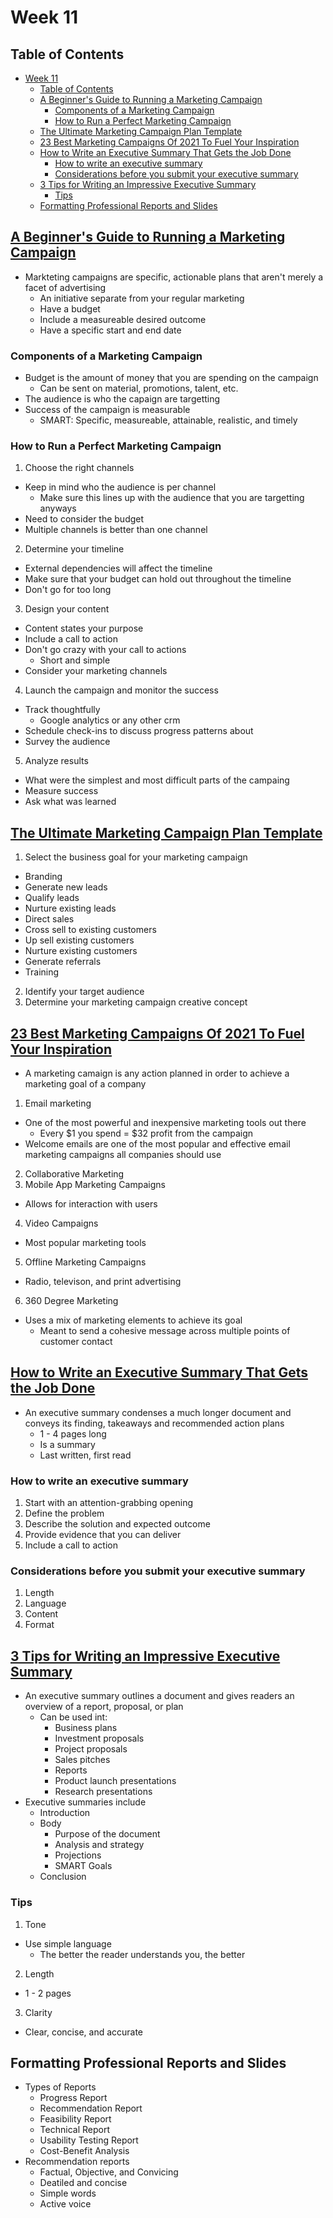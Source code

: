 # Week 11

## Table of Contents

- [Week 11](#week-11)
  - [Table of Contents](#table-of-contents)
  - [A Beginner's Guide to Running a Marketing Campaign](#a-beginners-guide-to-running-a-marketing-campaign)
    - [Components of a Marketing Campaign](#components-of-a-marketing-campaign)
    - [How to Run a Perfect Marketing Campaign](#how-to-run-a-perfect-marketing-campaign)
  - [The Ultimate Marketing Campaign Plan Template](#the-ultimate-marketing-campaign-plan-template)
  - [23 Best Marketing Campaigns Of 2021 To Fuel Your Inspiration](#23-best-marketing-campaigns-of-2021-to-fuel-your-inspiration)
  - [How to Write an Executive Summary That Gets the Job Done](#how-to-write-an-executive-summary-that-gets-the-job-done)
    - [How to write an executive summary](#how-to-write-an-executive-summary)
    - [Considerations before you submit your executive summary](#considerations-before-you-submit-your-executive-summary)
  - [3 Tips for Writing an Impressive Executive Summary](#3-tips-for-writing-an-impressive-executive-summary)
    - [Tips](#tips)
  - [Formatting Professional Reports and Slides](#formatting-professional-reports-and-slides)

## [A Beginner's Guide to Running a Marketing Campaign](https://www.fool.com/the-blueprint/marketing-campaign/)

- Markteting campaigns are specific, actionable plans that aren't merely a facet of advertising
  - An initiative separate from your regular marketing
  - Have a budget
  - Include a measureable desired outcome
  - Have a specific start and end date

### Components of a Marketing Campaign

- Budget is the amount of money that you are spending on the campaign
  - Can be sent on material, promotions, talent, etc.
- The audience is who the capaign are targetting
- Success of the campaign is measurable
  - SMART: Specific, measureable, attainable, realistic, and timely

### How to Run a Perfect Marketing Campaign

1. Choose the right channels

- Keep in mind who the audience is per channel
  - Make sure this lines up with the audience that you are targetting anyways
- Need to consider the budget
- Multiple channels is better than one channel

2. Determine your timeline

- External dependencies will affect the timeline
- Make sure that your budget can hold out throughout the timeline
- Don't go for too long

3. Design your content

- Content states your purpose
- Include a call to action
- Don't go crazy with your call to actions
  - Short and simple
- Consider your marketing channels

4. Launch the campaign and monitor the success

- Track thoughtfully
  - Google analytics or any other crm
- Schedule check-ins to discuss progress patterns about
- Survey the audience

5. Analyze results

- What were the simplest and most difficult parts of the campaing
- Measure success
- Ask what was learned

## [The Ultimate Marketing Campaign Plan Template](https://qlutch.com/resources/marketing-campaign-plan-template/)

1. Select the business goal for your marketing campaign

- Branding
- Generate new leads
- Qualify leads
- Nurture existing leads
- Direct sales
- Cross sell to existing customers
- Up sell existing customers
- Nurture existing customers
- Generate referrals
- Training

2. Identify your target audience
3. Determine your marketing campaign creative concept

## [23 Best Marketing Campaigns Of 2021 To Fuel Your Inspiration](https://moosend.com/blog/best-marketing-campaigns/)

- A marketing camaign is any action planned in order to achieve a marketing goal of a company

1. Email marketing

- One of the most powerful and inexpensive marketing tools out there
  - Every $1 you spend = $32 profit from the campaign
- Welcome emails are one of the most popular and effective email marketing campaigns all companies should use

2. Collaborative Marketing
3. Mobile App Marketing Campaigns

- Allows for interaction with users

4. Video Campaigns

- Most popular marketing tools

5. Offline Marketing Campaigns

- Radio, televison, and print advertising

6. 360 Degree Marketing

- Uses a mix of marketing elements to achieve its goal
  - Meant to send a cohesive message across multiple points of customer contact

## [How to Write an Executive Summary That Gets the Job Done](https://www.fool.com/the-blueprint/executive-summary/)

- An executive summary condenses a much longer document and conveys its finding, takeaways and recommended action plans
  - 1 - 4 pages long
  - Is a summary
  - Last written, first read

### How to write an executive summary

1. Start with an attention-grabbing opening
2. Define the problem
3. Describe the solution and expected outcome
4. Provide evidence that you can deliver
5. Include a call to action

### Considerations before you submit your executive summary

1. Length
2. Language
3. Content
4. Format

## [3 Tips for Writing an Impressive Executive Summary](https://www.indeed.com/career-advice/career-development/executive-summary)

- An executive summary outlines a document and gives readers an overview of a report, proposal, or plan
  - Can be used int:
    - Business plans
    - Investment proposals
    - Project proposals
    - Sales pitches
    - Reports
    - Product launch presentations
    - Research presentations
- Executive summaries include
  - Introduction
  - Body
    - Purpose of the document
    - Analysis and strategy
    - Projections
    - SMART Goals
  - Conclusion

### Tips

1. Tone

- Use simple language
  - The better the reader understands you, the better

2. Length

- 1 - 2 pages

3. Clarity

- Clear, concise, and accurate

## Formatting Professional Reports and Slides

- Types of Reports
  - Progress Report
  - Recommendation Report
  - Feasibility Report
  - Technical Report
  - Usability Testing Report
  - Cost-Benefit Analysis
- Recommendation reports
  - Factual, Objective, and Convicing
  - Deatiled and concise
  - Simple words
  - Active voice

